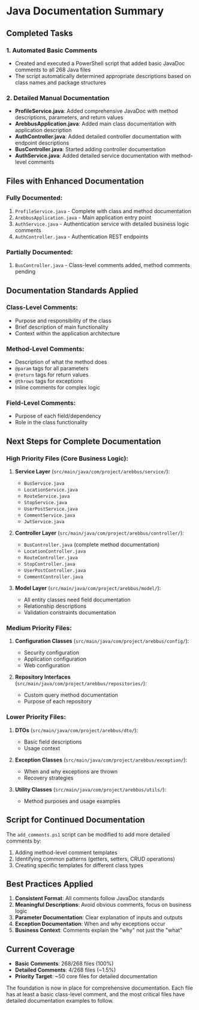 # Java Documentation Summary

## Completed Tasks

### 1. Automated Basic Comments
- Created and executed a PowerShell script that added basic JavaDoc comments to all 268 Java files
- The script automatically determined appropriate descriptions based on class names and package structures

### 2. Detailed Manual Documentation
- **ProfileService.java**: Added comprehensive JavaDoc with method descriptions, parameters, and return values
- **ArebbusApplication.java**: Added main class documentation with application description
- **AuthController.java**: Added detailed controller documentation with endpoint descriptions
- **BusController.java**: Started adding controller documentation
- **AuthService.java**: Added detailed service documentation with method-level comments

## Files with Enhanced Documentation

### Fully Documented:
1. `ProfileService.java` - Complete with class and method documentation
2. `ArebbusApplication.java` - Main application entry point
3. `AuthService.java` - Authentication service with detailed business logic comments
4. `AuthController.java` - Authentication REST endpoints

### Partially Documented:
1. `BusController.java` - Class-level comments added, method comments pending

## Documentation Standards Applied

### Class-Level Comments:
- Purpose and responsibility of the class
- Brief description of main functionality
- Context within the application architecture

### Method-Level Comments:
- Description of what the method does
- `@param` tags for all parameters
- `@return` tags for return values
- `@throws` tags for exceptions
- Inline comments for complex logic

### Field-Level Comments:
- Purpose of each field/dependency
- Role in the class functionality

## Next Steps for Complete Documentation

### High Priority Files (Core Business Logic):
1. **Service Layer** (`src/main/java/com/project/arebbus/service/`):
   - `BusService.java`
   - `LocationService.java`
   - `RouteService.java`
   - `StopService.java`
   - `UserPostService.java`
   - `CommentService.java`
   - `JwtService.java`

2. **Controller Layer** (`src/main/java/com/project/arebbus/controller/`):
   - `BusController.java` (complete method documentation)
   - `LocationController.java`
   - `RouteController.java`
   - `StopController.java`
   - `UserPostController.java`
   - `CommentController.java`

3. **Model Layer** (`src/main/java/com/project/arebbus/model/`):
   - All entity classes need field documentation
   - Relationship descriptions
   - Validation constraints documentation

### Medium Priority Files:
1. **Configuration Classes** (`src/main/java/com/project/arebbus/config/`):
   - Security configuration
   - Application configuration
   - Web configuration

2. **Repository Interfaces** (`src/main/java/com/project/arebbus/repositories/`):
   - Custom query method documentation
   - Purpose of each repository

### Lower Priority Files:
1. **DTOs** (`src/main/java/com/project/arebbus/dto/`):
   - Basic field descriptions
   - Usage context

2. **Exception Classes** (`src/main/java/com/project/arebbus/exception/`):
   - When and why exceptions are thrown
   - Recovery strategies

3. **Utility Classes** (`src/main/java/com/project/arebbus/utils/`):
   - Method purposes and usage examples

## Script for Continued Documentation

The `add_comments.ps1` script can be modified to add more detailed comments by:
1. Adding method-level comment templates
2. Identifying common patterns (getters, setters, CRUD operations)
3. Creating specific templates for different class types

## Best Practices Applied

1. **Consistent Format**: All comments follow JavaDoc standards
2. **Meaningful Descriptions**: Avoid obvious comments, focus on business logic
3. **Parameter Documentation**: Clear explanation of inputs and outputs
4. **Exception Documentation**: When and why exceptions occur
5. **Business Context**: Comments explain the "why" not just the "what"

## Current Coverage
- **Basic Comments**: 268/268 files (100%)
- **Detailed Comments**: 4/268 files (~1.5%)
- **Priority Target**: ~50 core files for detailed documentation

The foundation is now in place for comprehensive documentation. Each file has at least a basic class-level comment, and the most critical files have detailed documentation examples to follow.
